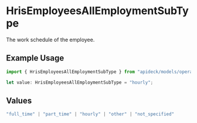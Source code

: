# HrisEmployeesAllEmploymentSubType

The work schedule of the employee.

## Example Usage

```typescript
import { HrisEmployeesAllEmploymentSubType } from "apideck/models/operations";

let value: HrisEmployeesAllEmploymentSubType = "hourly";
```

## Values

```typescript
"full_time" | "part_time" | "hourly" | "other" | "not_specified"
```